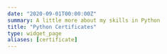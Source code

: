 ```yaml
---
date: "2020-09-01T00:00:00Z"
summary: A little more about my skills in Python
title: "Python Certificates"
type: widget_page
aliases: [certificate]
---
```

